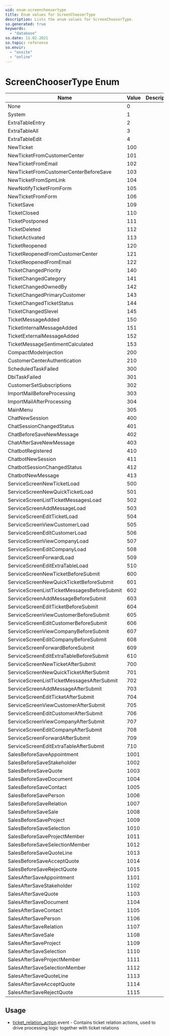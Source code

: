 ```yaml
---
uid: enum-screenchoosertype
title: Enum values for ScreenChooserType
description: Lists the enum values for ScreenChooserType.
so.generated: true
keywords:
  - "database"
so.date: 11.02.2021
so.topic: reference
so.envir:
  - "onsite"
  - "online"
---
```


# ScreenChooserType Enum



| Name | Value | Description |
|------|-------|-------------|
|None | 0||
|System | 1||
|ExtraTableEntry | 2||
|ExtraTableAll | 3||
|ExtraTableEdit | 4||
|NewTicket | 100||
|NewTicketFromCustomerCenter | 101||
|NewTicketFromEmail | 102||
|NewTicketFromCustomerCenterBeforeSave | 103||
|NewTicketFromSpmLink | 104||
|NewNotifyTicketFromForm | 105||
|NewTicketFromForm | 106||
|TicketSave | 109||
|TicketClosed | 110||
|TicketPostponed | 111||
|TicketDeleted | 112||
|TicketActivated | 113||
|TicketReopened | 120||
|TicketReopenedFromCustomerCenter | 121||
|TicketReopenedFromEmail | 122||
|TicketChangedPriority | 140||
|TicketChangedCategory | 141||
|TicketChangedOwnedBy | 142||
|TicketChangedPrimaryCustomer | 143||
|TicketChangedTicketStatus | 144||
|TicketChangedSlevel | 145||
|TicketMessageAdded | 150||
|TicketInternalMessageAdded | 151||
|TicketExternalMessageAdded | 152||
|TicketMessageSentimentCalculated | 153||
|CompactModeInjection | 200|| // Add custom stuff to our CompactMode client
|CustomerCenterAuthentication | 210||
|ScheduledTaskFailed | 300||
|DbiTaskFailed | 301||
|CustomerSetSubscriptions | 302||
|ImportMailBeforeProcessing | 303||
|ImportMailAfterProcessing | 304||
|MainMenu | 305||
|ChatNewSession | 400||
|ChatSessionChangedStatus | 401||
|ChatBeforeSaveNewMessage | 402||
|ChatAfterSaveNewMessage | 403||
|ChatbotRegistered | 410||
|ChatbotNewSession | 411||
|ChatbotSessionChangedStatus | 412||
|ChatbotNewMessage | 413||
|ServiceScreenNewTicketLoad |            500||
|ServiceScreenNewQuickTicketLoad |       501||
|ServiceScreenListTicketMessagesLoad |   502||
|ServiceScreenAddMessageLoad |           503||
|ServiceScreenEditTicketLoad |           504||
|ServiceScreenViewCustomerLoad |         505||
|ServiceScreenEditCustomerLoad |         506||
|ServiceScreenViewCompanyLoad |          507||
|ServiceScreenEditCompanyLoad |          508||
|ServiceScreenForwardLoad |              509||
|ServiceScreenEditExtraTableLoad |       510||
|ServiceScreenNewTicketBeforeSubmit |    600|| // NOTE: These enums must be 100 above Load enums!
|ServiceScreenNewQuickTicketBeforeSubmit | 601||
|ServiceScreenListTicketMessagesBeforeSubmit | 602||
|ServiceScreenAddMessageBeforeSubmit |     603||
|ServiceScreenEditTicketBeforeSubmit |     604||
|ServiceScreenViewCustomerBeforeSubmit | 605||
|ServiceScreenEditCustomerBeforeSubmit | 606||
|ServiceScreenViewCompanyBeforeSubmit | 607||
|ServiceScreenEditCompanyBeforeSubmit | 608||
|ServiceScreenForwardBeforeSubmit | 609||
|ServiceScreenEditExtraTableBeforeSubmit | 610||
|ServiceScreenNewTicketAfterSubmit |     700|| // NOTE: These enums must be 200 above Load enums!
|ServiceScreenNewQuickTicketAfterSubmit | 701||
|ServiceScreenListTicketMessagesAfterSubmit | 702||
|ServiceScreenAddMessageAfterSubmit | 703||
|ServiceScreenEditTicketAfterSubmit | 704||
|ServiceScreenViewCustomerAfterSubmit | 705||
|ServiceScreenEditCustomerAfterSubmit | 706||
|ServiceScreenViewCompanyAfterSubmit | 707||
|ServiceScreenEditCompanyAfterSubmit | 708||
|ServiceScreenForwardAfterSubmit | 709||
|ServiceScreenEditExtraTableAfterSubmit | 710||
|SalesBeforeSaveAppointment |     1001||
|SalesBeforeSaveStakeholder |     1002||
|SalesBeforeSaveQuote |           1003||
|SalesBeforeSaveDocument |        1004||
|SalesBeforeSaveContact |         1005||
|SalesBeforeSavePerson |          1006||
|SalesBeforeSaveRelation |        1007||
|SalesBeforeSaveSale |            1008||
|SalesBeforeSaveProject |         1009||
|SalesBeforeSaveSelection |       1010||
|SalesBeforeSaveProjectMember |   1011||
|SalesBeforeSaveSelectionMember | 1012||
|SalesBeforeSaveQuoteLine |       1013||
|SalesBeforeSaveAcceptQuote |     1014||
|SalesBeforeSaveRejectQuote |     1015||
|SalesAfterSaveAppointment |      1101||
|SalesAfterSaveStakeholder |      1102||
|SalesAfterSaveQuote |            1103||
|SalesAfterSaveDocument |         1104||
|SalesAfterSaveContact |          1105||
|SalesAfterSavePerson |           1106||
|SalesAfterSaveRelation |         1107||
|SalesAfterSaveSale |             1108||
|SalesAfterSaveProject |          1109||
|SalesAfterSaveSelection |        1110||
|SalesAfterSaveProjectMember |    1111||
|SalesAfterSaveSelectionMember |  1112||
|SalesAfterSaveQuoteLine |        1113||
|SalesAfterSaveAcceptQuote |      1114||
|SalesAfterSaveRejectQuote |      1115||

## Usage

* [ticket_relation_action](../ticket-relation-action.md).event - Contains ticket relation actions, used to drive processing logic together with ticket relations
